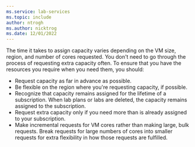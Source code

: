```yaml
---
ms.service: lab-services
ms.topic: include
author: ntrogh
ms.author: nicktrog
ms.date: 12/01/2022
---
```


The time it takes to assign capacity varies depending on the VM size, region, and number of cores requested. You don't need to go through the process of requesting extra capacity often. To ensure that you have the resources you require when you need them, you should:

- Request capacity as far in advance as possible.
- Be flexible on the region where you're requesting capacity, if possible.
- Recognize that capacity remains assigned for the lifetime of a subscription. When lab plans or labs are deleted, the capacity remains assigned to the subscription.
- Request extra capacity only if you need more than is already assigned to your subscription.
- Make incremental requests for VM cores rather than making large, bulk requests. Break requests for large numbers of cores into smaller requests for extra flexibility in how those requests are fulfilled.
